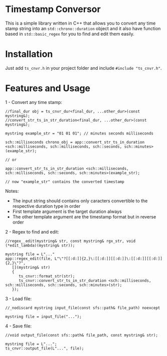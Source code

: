 # Timestamp Conversor

This is a simple library written in C++ that allows you to convert any time stamp string into an ```std::chrono::duration``` object and it also have function based in ```std::basic_regex``` for you to find and edit them easily.

# Installation
Just add ```ts_cnvr.h``` in your project folder and include ```#include "ts_cnvr.h"```.

# Features and Usage

1 - Convert any time stamp:
```
//final_dur obj = ts_cnvr_dur<final_dur, ...other_dur>(const mystring&);
//convert_str_ts_in_str_duration<final_dur, ...other_dur>(const mystring&);

mystring example_str = "01 01 01"; // minutes seconds milliseconds

sch::milliseconds chrono_obj = app::convert_str_ts_in_duration <sch::milliseconds, sch::milliseconds, sch::seconds, sch::minutes>(example_str);

// or

app::convert_str_ts_in_str_duration <sch::milliseconds, sch::milliseconds, sch::seconds, sch::minutes>(example_str);

// now "example_str" contains the converted timestamp
```
Notes:
- The input string should contains only caracters convertible to the respective duration type in order
- First template argument is the target duration always
- The other template argument are the timestamp format but in reverse order

2 - Regex to find and edit:
```
//regex__edit(mystring& str, const mystring& rgx_str, void (*edit_lambda)(mystring& str));

mystring file = L"..."
app::regex_edit(file, L"\"?[[:d:]]{2,}\:[[:d:]][[:d:]]\:[[:d:]][[:d:]]{2,}\"?",
   [](mystring& str)
   {
      ts_cnvr::format_str(str);
      ts_cnvr::convert_str_ts_in_str_duration <sch::milliseconds, sch::milliseconds, sch::seconds, sch::minutes>(str);
   });
```

3 - Load file:
```
//_nodiscard mystring input_file(const sfs::path& file_path) noexcept

mystring file = input_file("...");
```

4 - Save file:
```
//void output_file(const sfs::path& file_path, const mystring& str);

mystring file = L"...";
ts_cnvr::output_file(L"...", file);
```
